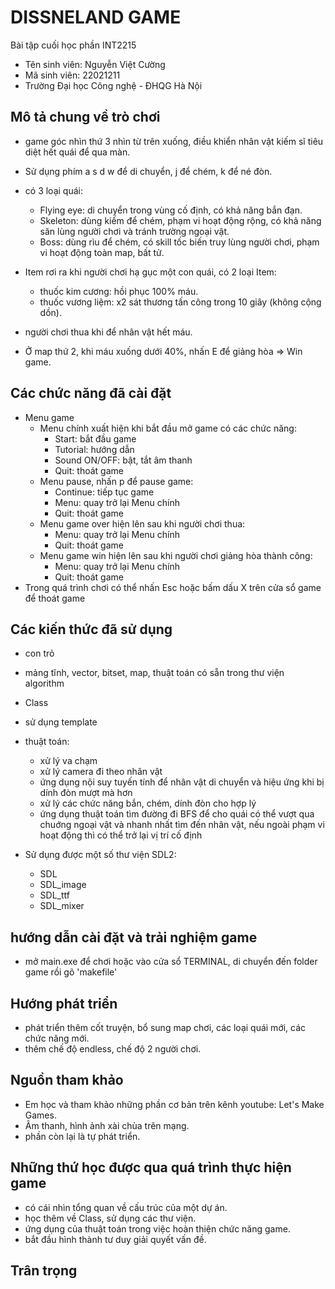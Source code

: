 # DISSNELAND GAME
Bài tập cuối học phần INT2215
- Tên sinh viên: Nguyễn Việt Cường
- Mã sinh viên: 22021211
- Trường Đại học Công nghệ - ĐHQG Hà Nội

## Mô tả chung về trò chơi

- game góc nhìn thứ 3 nhìn từ trên xuống, điều khiển nhân vật kiếm sĩ tiêu diệt hết quái để qua màn.

- Sử dụng phím a s d w để di chuyển, j để chém, k để né đòn.

- có 3 loại quái:
	+ Flying eye: di chuyển trong vùng cố định, có khả năng bắn đạn.
	+ Skeleton: dùng kiếm để chém, phạm vi hoạt động rộng, có khả năng săn lùng người chơi và tránh trường ngoại vật.
	+ Boss: dùng rìu để chém, có skill tốc biến truy lùng người chơi, phạm vi hoạt động toàn map, bất tử.

- Item rơi ra khi người chơi hạ gục một con quái, có 2 loại Item:
	+ thuốc kim cương: hồi phục 100% máu.
	+ thuốc vương liệm: x2 sát thương tấn công trong 10 giây (không cộng dồn).

- người chơi thua khi để nhân vật hết máu.

- Ở map thứ 2, khi máu xuống dưới 40%, nhấn E để giảng hòa => Win game.

## Các chức năng đã cài đặt
- Menu game
	- Menu chính xuất hiện khi bắt đầu mở game có các chức năng:
		+ Start: bắt đầu game
		+ Tutorial: hướng dẫn
		+ Sound ON/OFF: bật, tắt âm thanh
		+ Quit: thoát game
	- Menu pause, nhấn p để pause game:
		+ Continue: tiếp tục game
		+ Menu: quay trở lại Menu chính
		+ Quit: thoát game
	- Menu game over hiện lên sau khi người chơi thua:
		+ Menu: quay trở lại Menu chính
		+ Quit: thoát game
	- Menu game win hiện lên sau khi người chơi giảng hòa thành công:
		+ Menu: quay trở lại Menu chính
		+ Quit: thoát game
- Trong quá trình chơi có thể nhấn Esc hoặc bấm dấu X trên cửa sổ game để thoát game

## Các kiến thức đã sử dụng

- con trỏ

- mảng tĩnh, vector, bitset, map, thuật toán có sẵn trong thư viện algorithm

- Class

- sử dụng template

- thuật toán:
	+ xử lý va chạm
	+ xử lý camera đi theo nhân vật
	+ ứng dụng nội suy tuyến tính để nhân vật di chuyển và hiệu ứng khi bị dính đòn mượt mà hơn
	+ xử lý các chức năng bắn, chém, dính đòn cho hợp lý
	+ ứng dụng thuật toán tìm đường đi BFS để cho quái có thể vượt qua chuớng ngoại vật và nhanh nhất tìm đến nhân vật, nếu ngoài phạm vi hoạt động thì có thể trở lại vị trí cố định

- Sử dụng được một số thư viện SDL2:
	+ SDL
	+ SDL_image
	+ SDL_ttf
	+ SDL_mixer

## hướng dẫn cài đặt và trải nghiệm game

- mở main.exe để chơi hoặc vào cửa sổ TERMINAL, di chuyển đến folder game rồi gõ 'makefile'

## Hướng phát triển

- phát triển thêm cốt truyện, bổ sung map chơi, các loại quái mới, các chức năng mới.
- thêm chế độ endless, chế độ 2 người chơi.

## Nguồn tham khảo

- Em học và tham khảo những phần cơ bản trên kênh youtube: Let's Make Games.
- Âm thanh, hình ảnh xài chùa trên mạng.
- phần còn lại là tự phát triển.

## Những thứ học được qua quá trình thực hiện game

- có cái nhìn tổng quan về cấu trúc của một dự án.
- học thêm về Class, sử dụng các thư viện.
- ứng dụng của thuật toán trong việc hoàn thiện chức năng game.
- bắt đầu hình thành tư duy giải quyết vấn đề.


## Trân trọng ##
